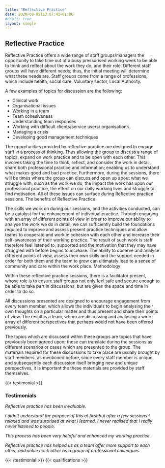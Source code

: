 ```yaml
---
title: "Reflective Practice"
date: 2020-09-05T13:07:41+01:00
#draft: true
layout: single
---
```


## Reflective Practice

Reflective Practice offers a wide range of staff groups/managers the opportunity to take time out of a busy pressurised working week to be able to think and reflect about the work they do, and their role. Different staff groups will have different needs; thus, the initial meeting will determine what these needs are. Staff groups come from a range of professions, which include health, social care, Voluntary sector, Local Authority.

A few examples of topics for discussion are the following:

- Clinical work
- Organisational issues
- Working in a team
- Team cohesiveness
- Understanding team responses
- Working with difficult clients/service users/ organisation’s.
- Managing a crisis
- Developing good management techniques

The opportunities provided by reflective practice are designed to engage staff in a process of thinking. Thus allowing the group to discuss a range of topics, expand on work practice and to be open with each other. This involves taking the time to think, reflect, and consider the work in detail, share both professional practice and information; enabling us to understand what makes good and bad practice. Furthermore, during the sessions, there will be times where the group can discuss and open up about what we struggle with; such as the work we do, the impact the work has upon our professional practice, the effect on our daily working lives and struggle to find motivation. All of these issues can surface during Reflective practice sessions.
The benefits of Reflective Practice

The skills we work on during our sessions, and the activities conducted, can be a catalyst for the enhancement of individual practice. Through engaging with an array of different points of view in order to improve our ability to analyse the work we do in detail, we can sufficiently build the foundations required to improve and assess present practice techniques and allow teams to cooperate and work in cohesion with each other and increase their self-awareness of their working practice. The result of such work is staff therefore feel listened to, supported and the motivation that they may have struggled with before begins to increase. The ability to observe and analyse different points of view, assess their own skills and the support needed in order for both them and the team to grow can ultimately lead to a sense of community and care within the work place.
Methodology

Within these reflective practice sessions, there is a facilitator present, whose role is to ensure staff groups not only feel safe and secure enough to be able to take part in discussions, but are given the space and time in order to do so.

All discussions presented are designed to encourage engagement from every team member, which allows the individuals to begin analysing their own thoughts on a particular matter and thus present and share their points of view. The result is a team, whom are discussing and analysing a wide array of different perspectives that perhaps would not have been offered previously.

The topics which are discussed within these groups are topics that have previously been agreed upon; these can translate during the sessions as different scenarios or cases which are presented to the group. The materials required for these discussions to take place are usually brought by staff members, as mentioned before, since every staff member is unique, and subsequently each discussion itself bringing new and unique perspectives, it is important the these materials are provided by staff themselves.

{{< testimonial >}}

### Testimonials

_Reflective practice has been invaluable._

_I didn’t understand the purpose of this at first but after a few sessions I relaxed and was surprised at what I learned. I never realised that I really never listened to people._

_This process has been very helpful and enhanced my working practice._

_Reflective practice has helped us as a team offer more support to each other, and value each other as a group of professional colleagues._

{{< /testimonial >}}
{{< qualifications >}}
